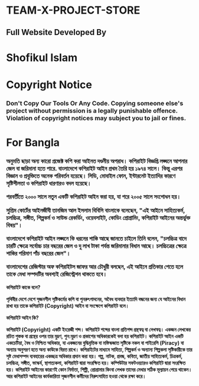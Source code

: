 # TEAM-X-PROJECT-STORE
<h2>Full Website Developed By</h2>
<h1>Shofikul Islam</h1>

<h1>Copyright Notice</h1>
<h3>Don't Copy Our Tools Or Any Code. Copying someone else's project without permission is a legally punishable offence. Violation of copyright notices may subject you to jail or fines.</h3>
<h1>For Bangla </h1>
<h3>অনুমতি ছাড়া অন্য কারো প্রজেক্ট কপি করা আইনত দণ্ডনীয় অপরাধ। কপিরাইট বিজ্ঞপ্তি লঙ্ঘনে আপনার জেল বা জরিমানা হতে পারে.
বাংলাদেশে কপিরাইট আইন প্রথম তৈরি হয় ১৯৭৪ সালে। কিন্তু এরপর বিজ্ঞান ও প্রযুক্তিতে অনেক পরিবর্তন হয়েছে। সিডি, মোবাইল ফোন, ইন্টারনেট ইত্যাদির কারণে সৃষ্টিশীলতা ও কপিরাইট ধারণারও বদল হয়েছে।

পরবর্তীতে ২০০০ সালে নতুন একটি কপিরাইট আইন করা হয়, যা পরে ২০০৫ সালে সংশোধন হয়।

সুপ্রিম কোর্টের আইনজীবী তানজিম আল ইসলাম বিবিসি বাংলাকে বলেছেন, "এই আইনে সাহিত্যকর্ম, চলচ্চিত্র, সঙ্গীত, শিল্পকর্ম ও সাউন্ড রেকর্ডিং, ওয়েবসাইট, কোডিং প্রোগ্রামিং,  কপিরাইট আইনের অন্তর্ভুক্ত বিষয়"।

বাংলাদেশে কপিরাইট আইন লঙ্ঘনে কি ধরনের শাস্তি আছে জানতে চাইলে তিনি বলেন, "চলচ্চিত্র বাদে চারটি ক্ষেত্রে সর্বোচ্চ চার বছরের জেল ও দু লাখ টাকা পর্যন্ত জরিমানার বিধান আছে। চলচ্চিত্রের ক্ষেত্রে শাস্তির পরিমাণ পাঁচ বছরের জেল"।

বাংলাদেশের রেজিস্টার অফ কপিরাইটস জাফর আর চৌধুরী বলছেন, এই আইনে প্রতিকার পেতে হলে তাকে মেধা সম্পদটির অবশ্যই রেজিস্ট্রেশন থাকতে হবে।</h3>
<strong>কপিরাইট কাকে বলে?

পৃথিবীর দেশে দেশে সৃজনশীল সৃষ্টিকর্মের কপি বা পুনরুৎপাদনের, অবৈধ ব্যবহার ইত্যাদি বন্ধনের জন্য যে আইনের বিধান রাখা হয় তাকে কপিরাইট (Copyright) আইন বা সংক্ষেপে কপিরাইট বলে।

কপিরাইট আইন কি?

কপিরাইট (Copyright) একটি ইংরেজী শব্দ। কপিরাইট শব্দের বাংলা প্রতিশব্দ গ্রন্থস্বত্ব বা লেখস্বত্ব। একজন লেখকের রচিত পুস্তক বা গ্রন্থের ওপর তার মুদ্রণ, পুন:মুদ্রণ ও প্রকাশের অধিকারকেই বলা হয় কপিরাইট। কপিরাইট আইন একটি একচেটিয়া, বৈধ ও নিশ্চিত অধিকার, যা একজনের বুদ্ধিবৃত্তিক বা মস্তিস্কজাত সৃষ্টিকে নকল বা পাইরেসি (Piracy) বা অন্যায় অনুসরণ হতে অন্য কাউকে বিরত রাখে। কপিরাইটের মাধ্যমে সাহিত্য, শিল্পকর্ম ও অন্যান্য শিল্পকলা সৃষ্টিকারীকে তার সৃষ্ট মেধাসম্পদ ব্যবহারের একচ্ছত্র অধিকার প্রদান করা হয়। গল্প, নাটক, প্রবন্ধ, কবিতা, জাতীয় সাহিত্যকর্ম, চিত্রকর্ম, চলচ্চিত্র, সঙ্গীত, ভাস্কর্য, স্থাপত্যকলা, কপিরাইট দ্বারা সংরক্ষিত হয়। কম্পিউটার সফটওয়্যারও কপিরাইট দ্বারা সংরক্ষিত হয়। কপিরাইট আইনের কারণেই কোন নির্মাতা, শিল্পী, প্রােগ্রামার কিংবা লেখক তাদের মেধার সঠিক মূল্যায়ন পেয়ে থাকেন। আর কপিরাইট আইনের কার্যকারিতা সৃজনশীল কর্মীদের নিরুৎসাহিত হওয়া থেকে রক্ষা করে।</strong>
